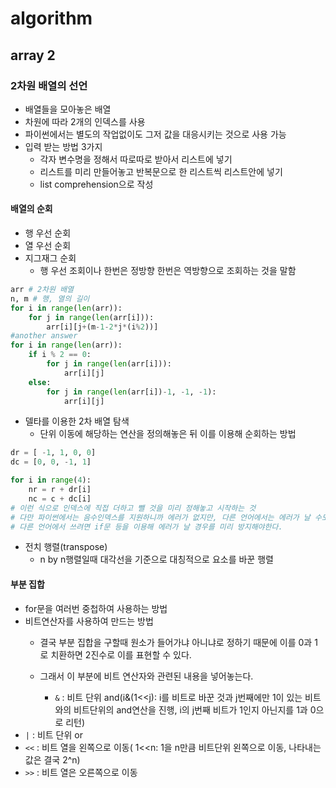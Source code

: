 # algorithm

## array 2

### 2차원 배열의 선언

- 배열들을 모아놓은 배열
- 차원에 따라 2개의 인덱스를 사용
- 파이썬에서는 별도의 작업없이도 그저 값을 대응시키는 것으로 사용 가능
- 입력 받는 방법 3가지
  - 각자 변수명을 정해서 따로따로 받아서 리스트에 넣기
  - 리스트를 미리 만들어놓고 반복문으로 한 리스트씩 리스트안에 넣기
  - list comprehension으로 작성

#### 배열의 순회

- 행 우선 순회
- 열 우선 순회
- 지그재그 순회
  - 행 우선 조회이나 한번은 정방향 한번은 역방향으로 조회하는 것을 말함

```python 
arr # 2차원 배열
n, m # 행, 열의 길이
for i in range(len(arr)):
    for j in range(len(arr[i])):
        arr[i][j+(m-1-2*j*(i%2))]
#another answer
for i in range(len(arr)):
    if i % 2 == 0:
        for j in range(len(arr[i])):
            arr[i][j]
    else:
        for j in range(len(arr[i])-1, -1, -1):
            arr[i][j]
```

- 델타를 이용한 2차 배열 탐색
  - 단위 이동에 해당하는 연산을 정의해놓은 뒤 이를 이용해 순회하는 방법

```python
dr = [ -1, 1, 0, 0]
dc = [0, 0, -1, 1]

for i in range(4):
    nr = r + dr[i]
    nc = c + dc[i]
# 이런 식으로 인덱스에 직접 더하고 뺄 것을 미리 정해놓고 시작하는 것
# 다만 파이썬에서는 음수인덱스를 지원하니까 에러가 없지만, 다른 언어에서는 에러가 날 수도 있다.
# 다른 언어에서 쓰려면 if문 등을 이용해 에러가 날 경우를 미리 방지해야한다.
```

- 전치 행렬(transpose)
  - n by n행렬일때 대각선을 기준으로 대칭적으로 요소를 바꾼 행렬

#### 부분 집합

- for문을 여러번 중첩하여 사용하는 방법
- 비트연산자를 사용하여 만드는 방법
  - 결국 부분 집합을 구할때 원소가 들어가냐 아니냐로 정하기 때문에 이를 0과 1로 치환하면 2진수로 이를 표현할 수 있다.

  - 그래서 이 부분에 비트 연산자와 관련된 내용을 넣어놓는다.

    - `&` : 비트 단위 and(i&(1<<j): i를 비트로 바꾼 것과 j번째에만 1이 있는 비트와의 비트단위의 and연산을 진행, i의 j번째 비트가 1인지 아닌지를 1과 0으로 리턴)
- `|` : 비트 단위 or
- `<<` : 비트 열을 왼쪽으로 이동( 1<<n: 1을 n만큼 비트단위 왼쪽으로 이동, 나타내는 값은 결국 2^n)
- `>>` : 비트 열은 오른쪽으로 이동

